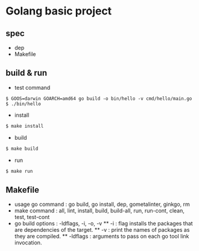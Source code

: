 # Golang basic project

## spec
- dep
- Makefile

## build & run

- test command
```{bash}
$ GOOS=darwin GOARCH=amd64 go build -o bin/hello -v cmd/hello/main.go
$ ./bin/hello
``` 
- install
```bash
$ make install
```
- build
```bash
$ make build
```
- run
```bash
$ make run
```

## Makefile
- usage go command : go build, go install, dep, gometalinter, ginkgo, rm
- make command : all, lint, install, build, build-all, run, run-cont, clean, test, test-cont
- go build options : -ldflags, -i, -o, -v
** -i : flag installs the packages that are dependencies of the target.
** -v : print the names of packages as they are compiled.
** -ldflags : arguments to pass on each go tool link invocation.
